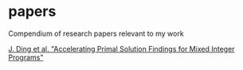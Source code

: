 # papers
Compendium of research papers relevant to my work

[J. Ding et al. "Accelerating Primal Solution Findings for Mixed Integer Programs"](1906.09575.pdf)